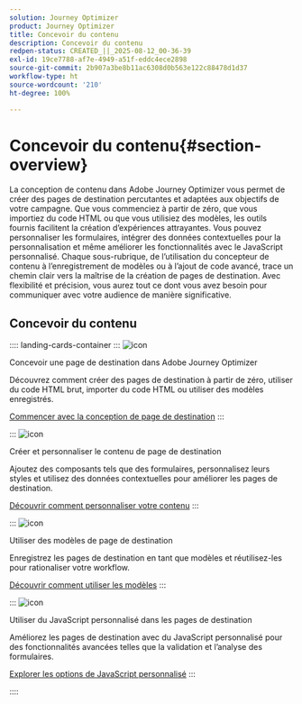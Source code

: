 ```yaml
---
solution: Journey Optimizer
product: Journey Optimizer
title: Concevoir du contenu
description: Concevoir du contenu
redpen-status: CREATED_||_2025-08-12_00-36-39
exl-id: 19ce7788-af7e-4949-a51f-eddc4ece2898
source-git-commit: 2b907a3be8b11ac6308d0b563e122c88478d1d37
workflow-type: ht
source-wordcount: '210'
ht-degree: 100%

---
```


# Concevoir du contenu{#section-overview}

La conception de contenu dans Adobe Journey Optimizer vous permet de créer des pages de destination percutantes et adaptées aux objectifs de votre campagne. Que vous commenciez à partir de zéro, que vous importiez du code HTML ou que vous utilisiez des modèles, les outils fournis facilitent la création d’expériences attrayantes. Vous pouvez personnaliser les formulaires, intégrer des données contextuelles pour la personnalisation et même améliorer les fonctionnalités avec le JavaScript personnalisé. Chaque sous-rubrique, de l’utilisation du concepteur de contenu à l’enregistrement de modèles ou à l’ajout de code avancé, trace un chemin clair vers la maîtrise de la création de pages de destination. Avec flexibilité et précision, vous aurez tout ce dont vous avez besoin pour communiquer avec votre audience de manière significative.

## Concevoir du contenu

:::: landing-cards-container
:::
![icon](https://cdn.experienceleague.adobe.com/icons/circle-play.svg?lang=fr)

Concevoir une page de destination dans Adobe Journey Optimizer

Découvrez comment créer des pages de destination à partir de zéro, utiliser du code HTML brut, importer du code HTML ou utiliser des modèles enregistrés.

[Commencer avec la conception de page de destination](../using/landing-pages/design-lp.md)
:::

:::
![icon](https://cdn.experienceleague.adobe.com/icons/puzzle-piece.svg?lang=fr)

Créer et personnaliser le contenu de page de destination

Ajoutez des composants tels que des formulaires, personnalisez leurs styles et utilisez des données contextuelles pour améliorer les pages de destination.

[Découvrir comment personnaliser votre contenu](../using/landing-pages/lp-content.md)
:::

:::
![icon](https://cdn.experienceleague.adobe.com/icons/list-check.svg?lang=fr)

Utiliser des modèles de page de destination

Enregistrez les pages de destination en tant que modèles et réutilisez-les pour rationaliser votre workflow.

[Découvrir comment utiliser les modèles](../using/landing-pages/lp-templates.md)
:::

:::
![icon](https://cdn.experienceleague.adobe.com/icons/code-branch.svg?lang=fr)

Utiliser du JavaScript personnalisé dans les pages de destination

Améliorez les pages de destination avec du JavaScript personnalisé pour des fonctionnalités avancées telles que la validation et l’analyse des formulaires.

[Explorer les options de JavaScript personnalisé](../using/landing-pages/lp-custom-js.md)
:::

::::
